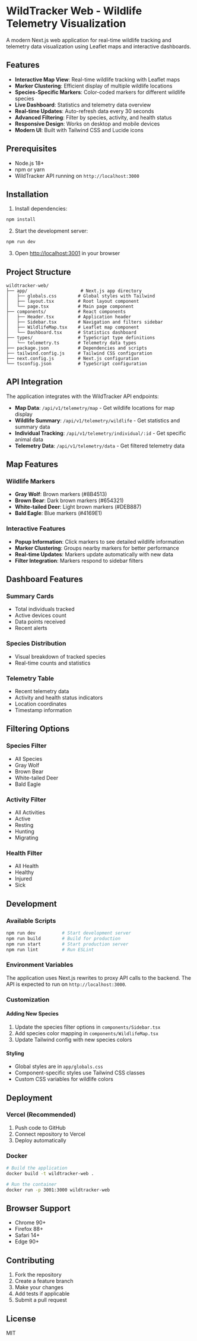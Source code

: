 # WildTracker Web - Wildlife Telemetry Visualization

A modern Next.js web application for real-time wildlife tracking and telemetry data visualization using Leaflet maps and interactive dashboards.

## Features

- **Interactive Map View**: Real-time wildlife tracking with Leaflet maps
- **Marker Clustering**: Efficient display of multiple wildlife locations
- **Species-Specific Markers**: Color-coded markers for different wildlife species
- **Live Dashboard**: Statistics and telemetry data overview
- **Real-time Updates**: Auto-refresh data every 30 seconds
- **Advanced Filtering**: Filter by species, activity, and health status
- **Responsive Design**: Works on desktop and mobile devices
- **Modern UI**: Built with Tailwind CSS and Lucide icons

## Prerequisites

- Node.js 18+ 
- npm or yarn
- WildTracker API running on `http://localhost:3000`

## Installation

1. Install dependencies:
```bash
npm install
```

2. Start the development server:
```bash
npm run dev
```

3. Open [http://localhost:3001](http://localhost:3001) in your browser

## Project Structure

```
wildtracker-web/
├── app/                    # Next.js app directory
│   ├── globals.css        # Global styles with Tailwind
│   ├── layout.tsx         # Root layout component
│   └── page.tsx           # Main page component
├── components/            # React components
│   ├── Header.tsx         # Application header
│   ├── Sidebar.tsx        # Navigation and filters sidebar
│   ├── WildlifeMap.tsx    # Leaflet map component
│   └── Dashboard.tsx      # Statistics dashboard
├── types/                 # TypeScript type definitions
│   └── telemetry.ts       # Telemetry data types
├── package.json           # Dependencies and scripts
├── tailwind.config.js     # Tailwind CSS configuration
├── next.config.js         # Next.js configuration
└── tsconfig.json          # TypeScript configuration
```

## API Integration

The application integrates with the WildTracker API endpoints:

- **Map Data**: `/api/v1/telemetry/map` - Get wildlife locations for map display
- **Wildlife Summary**: `/api/v1/telemetry/wildlife` - Get statistics and summary data
- **Individual Tracking**: `/api/v1/telemetry/individual/:id` - Get specific animal data
- **Telemetry Data**: `/api/v1/telemetry/data` - Get filtered telemetry data

## Map Features

### Wildlife Markers
- **Gray Wolf**: Brown markers (#8B4513)
- **Brown Bear**: Dark brown markers (#654321)
- **White-tailed Deer**: Light brown markers (#DEB887)
- **Bald Eagle**: Blue markers (#4169E1)

### Interactive Features
- **Popup Information**: Click markers to see detailed wildlife information
- **Marker Clustering**: Groups nearby markers for better performance
- **Real-time Updates**: Markers update automatically with new data
- **Filter Integration**: Markers respond to sidebar filters

## Dashboard Features

### Summary Cards
- Total individuals tracked
- Active devices count
- Data points received
- Recent alerts

### Species Distribution
- Visual breakdown of tracked species
- Real-time counts and statistics

### Telemetry Table
- Recent telemetry data
- Activity and health status indicators
- Location coordinates
- Timestamp information

## Filtering Options

### Species Filter
- All Species
- Gray Wolf
- Brown Bear
- White-tailed Deer
- Bald Eagle

### Activity Filter
- All Activities
- Active
- Resting
- Hunting
- Migrating

### Health Filter
- All Health
- Healthy
- Injured
- Sick

## Development

### Available Scripts

```bash
npm run dev          # Start development server
npm run build        # Build for production
npm run start        # Start production server
npm run lint         # Run ESLint
```

### Environment Variables

The application uses Next.js rewrites to proxy API calls to the backend. The API is expected to run on `http://localhost:3000`.

### Customization

#### Adding New Species
1. Update the species filter options in `components/Sidebar.tsx`
2. Add species color mapping in `components/WildlifeMap.tsx`
3. Update Tailwind config with new species colors

#### Styling
- Global styles are in `app/globals.css`
- Component-specific styles use Tailwind CSS classes
- Custom CSS variables for wildlife colors

## Deployment

### Vercel (Recommended)
1. Push code to GitHub
2. Connect repository to Vercel
3. Deploy automatically

### Docker
```bash
# Build the application
docker build -t wildtracker-web .

# Run the container
docker run -p 3001:3000 wildtracker-web
```

## Browser Support

- Chrome 90+
- Firefox 88+
- Safari 14+
- Edge 90+

## Contributing

1. Fork the repository
2. Create a feature branch
3. Make your changes
4. Add tests if applicable
5. Submit a pull request

## License

MIT 